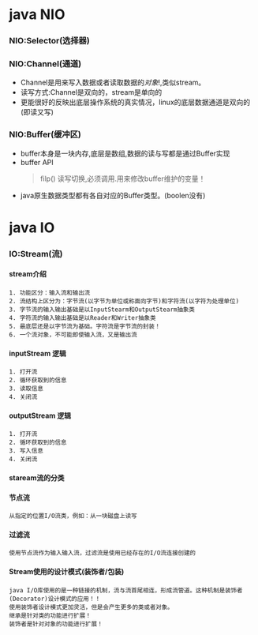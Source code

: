 

# java NIO

### NIO:Selector(选择器)
  
### NIO:Channel(通道)
+ Channel是用来写入数据或者读取数据的*对象*!,类似stream。
+ 读写方式:Channel是双向的，stream是单向的
+ 更能很好的反映出底层操作系统的真实情况，linux的底层数据通道是双向的(即读又写)
### NIO:Buffer(缓冲区)
+ buffer本身是一块内存,底层是数组,数据的读与写都是通过Buffer实现
+ buffer API
    > filp() 读写切换,必须调用.用来修改buffer维护的变量！
+ java原生数据类型都有各自对应的Buffer类型。(boolen没有)


# java IO

### IO:Stream(流)

#### stream介绍
    1. 功能区分：输入流和输出流
    2. 流结构上区分为：字节流(以字节为单位或称面向字节)和字符流(以字符为处理单位)
    3. 字节流的输入输出基础是以InputStearm和OutputStearm抽象类
    4. 字符流的输入输出基础是以Reader和Writer抽象类
    5. 最底层还是以字节流为基础。字符流是字节流的封装！
    6. 一个流对象，不可能即使输入流，又是输出流
#### inputStream 逻辑
    1. 打开流
    2. 循环获取到的信息
    3. 读取信息
    4. 关闭流
#### outputStream 逻辑
    1. 打开流
    2. 循环获取到的信息
    3. 写入信息
    4. 关闭流
#### staream流的分类
#### 节点流
    从指定的位置I/O流类，例如：从一块磁盘上读写
#### 过滤流
    使用节点流作为输入输入流，过滤流是使用已经存在的I/O流连接创建的
#### Stream使用的设计模式(装饰者/包装)
    java I/O库使用的是一种链接的机制，流与流首尾相连，形成流管道。这种机制是装饰者(Decorator)设计模式的应用！！
    使用装饰者设计模式更加灵活，但是会产生更多的类或者对象。
    继承是针对类的功能进行扩展！
    装饰者是针对对象的功能进行扩展！

